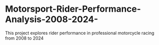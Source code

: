 # Motorsport-Rider-Performance-Analysis-2008-2024-
This project explores rider performance in professional motorcycle racing from 2008 to 2024 
